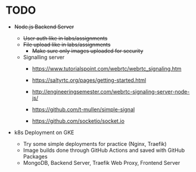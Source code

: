 # TODO

- ~~Node.js Backend Server~~
  - ~~User auth like in labs/assignments~~
  - ~~File upload like in labs/assignments~~
    - ~~Make sure only images uploaded for security~~
  - Signalling server
    - https://www.tutorialspoint.com/webrtc/webrtc_signaling.htm
    - https://saltyrtc.org/pages/getting-started.html
    - http://engineeringsemester.com/webrtc-signaling-server-node-js/

    - https://github.com/t-mullen/simple-signal
    - https://github.com/socketio/socket.io

- k8s Deployment on GKE
  - Try some simple deployments for practice (Nginx, Traefik)
  - Image builds done through GitHub Actions and saved with GitHub Packages
  - MongoDB, Backend Server, Traefik Web Proxy, Frontend Server

